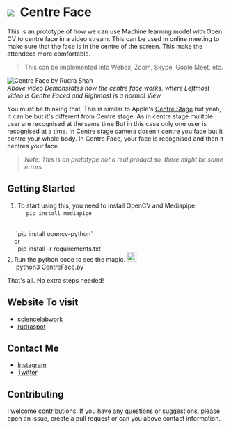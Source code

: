 # <img src="https://img.icons8.com/external-kmg-design-flat-kmg-design/32/000000/external-face-id-protection-and-security-kmg-design-flat-kmg-design.png"/> &nbsp;Centre Face 
This is an prototype of how we can use Machine learning model with Open CV to centre face in a video stream. This can be used in online meeting to make sure that the face is in the centre of the screen. This make the attendees more comfortable.
> This can be implemented into Webex, Zoom, Skype, Goole Meet, etc.


![Centre Face by Rudra Shah](demo.gif)
<br>
*Above video Demonsrates how the centre face works. where Leftmost video is Centre Faced and Righmost is a normal View*

You must be thinking that, This is similar to Apple's [Centre Stage](https://support.apple.com/en-in/HT212315) but yeah, It can be but it's different from Centre stage. As in centre stage mulitple user are recognised at the same time But in this case only one user is recognised at a time. In Centre stage camera dosen't centre you face but it centre your whole body. In Centre Face, your face is recognised and then it centres your face.
> *Note: This is an prototype not a real product so, there might be some errors*

## Getting Started

1. To start using this, you need to install OpenCV and Mediapipe.<br>
&nbsp;&nbsp;&nbsp;&nbsp; `pip install mediapipe`
<br>
&nbsp;&nbsp;&nbsp;&nbsp; `pip install opencv-python`
<br>&nbsp;&nbsp;&nbsp;&nbsp;or<br>
&nbsp;&nbsp;&nbsp;&nbsp; `pip install -r requirements.txt`
<br>
2. Run the python code to see the magic. <img src="https://media.giphy.com/media/cwlU7SYQbx3quBusa5/giphy.gif" width="22px">
<br>
&nbsp;&nbsp;&nbsp;&nbsp;`python3 CentreFace.py`
<br>

That's all. No extra steps needed!

## Website To visit

* [sciencelabwork](http://www.sciencelabwork.cf) <br>
* [rudraspot](http://rudraspot.me)

## Contact Me

* [Instagram](https://www.instagram.com/rudra_shah_) <br>
* [Twitter](https://www.twitter.com/labworkscience)

## Contributing

I welcome contributions. If you have any questions or suggestions, please open an issue, create a pull request or can you above contact information.
